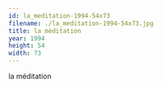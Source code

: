 ```yaml
---
id: la_meditation-1994-54x73
filename: ./la_meditation-1994-54x73.jpg
title: la méditation
year: 1994
height: 54
width: 73
---
```


la méditation
